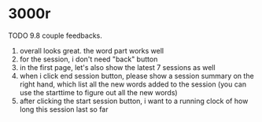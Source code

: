 # 3000r

TODO 9.8
couple feedbacks.

1. overall looks great. the word part works well
2. for the session, i don't need "back" button
3. in the first page, let's also show the latest 7 sessions as well
4. when i click end session button, please show a session summary on the right hand, which list all the new words added to the session (you can use the starttime to figure out all the new words)
5. after clicking the start session button, i want to a running clock of how long this session last so far